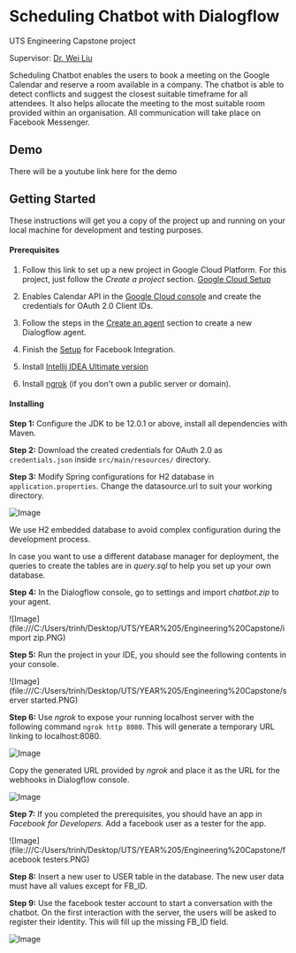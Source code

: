 # **Scheduling Chatbot with Dialogflow**

UTS Engineering Capstone project

Supervisor: [Dr. Wei Liu](https://www.uts.edu.au/staff/wei.liu)

Scheduling Chatbot enables the users to book a meeting on the Google Calendar and reserve a room available in a company. The chatbot is able to detect conflicts and suggest the closest suitable timeframe for all attendees. It also helps allocate the meeting to the most suitable room provided within an organisation. All communication will take place on Facebook Messenger.

## **Demo**
There will be a youtube link here for the demo

## **Getting Started**
These instructions will get you a copy of the project up and running on your local machine for development and testing purposes.

#### **Prerequisites**

1. Follow this link to set up a new project in Google Cloud Platform. For this project, just follow the _Create a project_ section. [Google Cloud Setup](https://cloud.google.com/dialogflow/es/docs/quick/setup#project)

2. Enables Calendar API in the [Google Cloud console](https://console.cloud.google.com/) and create the credentials for OAuth 2.0 Client IDs.

3. Follow the steps in the [Create an agent](https://cloud.google.com/dialogflow/es/docs/quick/build-agent#create-an-agent) section to create a new Dialogflow agent.
  
4. Finish the [Setup](https://cloud.google.com/dialogflow/es/docs/integrations/facebook#setup) for Facebook Integration.
  
5. Install [Intellij IDEA Ultimate version](https://www.jetbrains.com/idea/download/#section=windows)

6. Install [ngrok](https://ngrok.com/download) (if you don't own a public server or domain).

#### **Installing**
**Step 1:** Configure the JDK to be 12.0.1 or above, install all dependencies with Maven.

**Step 2:** Download the created credentials for OAuth 2.0 as `credentials.json` inside `src/main/resources/` directory.

**Step 3:** Modify Spring configurations for H2 database in `application.properties`. Change the datasource.url to suit your working directory.

![Image](https://user-images.githubusercontent.com/31613318/95028809-cf031180-06ee-11eb-9001-133d953d2c28.PNG)

We use H2 embedded database to avoid complex configuration during the development process.

In case you want to use a different database manager for deployment, the queries to create the tables are in _query.sql_ to help you set up your own database.

**Step 4:** In the Dialogflow console, go to settings and import _chatbot.zip_ to your agent.

![Image](file:///C:/Users/trinh/Desktop/UTS/YEAR%205/Engineering%20Capstone/import zip.PNG)

**Step 5:** Run the project in your IDE, you should see the following contents in your console.

![Image](file:///C:/Users/trinh/Desktop/UTS/YEAR%205/Engineering%20Capstone/server started.PNG)

**Step 6:** Use _ngrok_ to expose your running localhost server with the following command `ngrok http 8080`. This will generate a temporary URL linking to localhost:8080.

![Image](file:///C:/Users/trinh/Desktop/UTS/YEAR%205/Engineering%20Capstone/ngrok.PNG)

Copy the generated URL provided by _ngrok_ and place it as the URL for the webhooks in Dialogflow console.

![Image](file:///C:/Users/trinh/Desktop/UTS/YEAR%205/Engineering%20Capstone/fulfillment.PNG)

**Step 7:** If you completed the prerequisites, you should have an app in _Facebook for Developers_. Add a facebook user as a tester for the app.

![Image](file:///C:/Users/trinh/Desktop/UTS/YEAR%205/Engineering%20Capstone/facebook testers.PNG)

**Step 8:** Insert a new user to USER table in the database. The new user data must have all values except for FB_ID.

**Step 9:** Use the facebook tester account to start a conversation with the chatbot. On the first interaction with the server, the users will be asked to register their identity. This will fill up the missing FB_ID field.

![Image](file:///C:/Users/trinh/Desktop/UTS/YEAR%205/Engineering%20Capstone/register.PNG)
